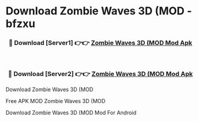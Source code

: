 # Download Zombie Waves 3D (MOD - bfzxu



<div align="center">
<h3>🔴 Download [Server1] 👉👉 <a href="https://momento.my/?title=Zombie_Waves_3D_(MOD">Zombie Waves 3D (MOD Mod Apk</a></h3><br>

<h3>🔴 Download [Server2] 👉👉 <a href="https://momento.my/?title=Zombie_Waves_3D_(MOD">Zombie Waves 3D (MOD Mod Apk</a></h3>
</div>



Download Zombie Waves 3D (MOD 

Free APK MOD Zombie Waves 3D (MOD 

Download Zombie Waves 3D (MOD Mod For Android
